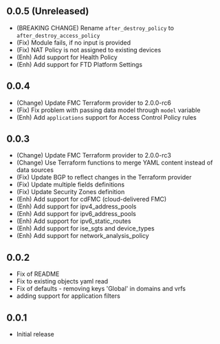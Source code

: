 ## 0.0.5 (Unreleased)

- (BREAKING CHANGE) Rename `after_destroy_policy` to `after_destroy_access_policy`
- (Fix) Module fails, if no input is provided
- (Fix) NAT Policy is not assigned to existing devices
- (Enh) Add support for Health Policy
- (Enh) Add support for FTD Platform Settings

## 0.0.4

- (Change) Update FMC Terraform provider to 2.0.0-rc6
- (Fix) Fix problem with passing data model through `model` variable
- (Enh) Add `applications` support for Access Control Policy rules

## 0.0.3

- (Change) Update FMC Terraform provider to 2.0.0-rc3
- (Change) Use Terraform functions to merge YAML content instead of data sources
- (Fix) Update BGP to reflect changes in the Terraform provider
- (Fix) Update multiple fields definitions
- (Fix) Update Security Zones definition
- (Enh) Add support for cdFMC (cloud-delivered FMC)
- (Enh) Add support for ipv4_address_pools
- (Enh) Add support for ipv6_address_pools
- (Enh) Add support for ipv6_static_routes
- (Enh) Add support for ise_sgts and device_types
- (Enh) Add support for network_analysis_policy

## 0.0.2

- Fix of README
- Fix to existing objects yaml read
- Fix of defaults - removing keys 'Global' in domains and vrfs
- adding support for application filters

## 0.0.1

- Initial release
